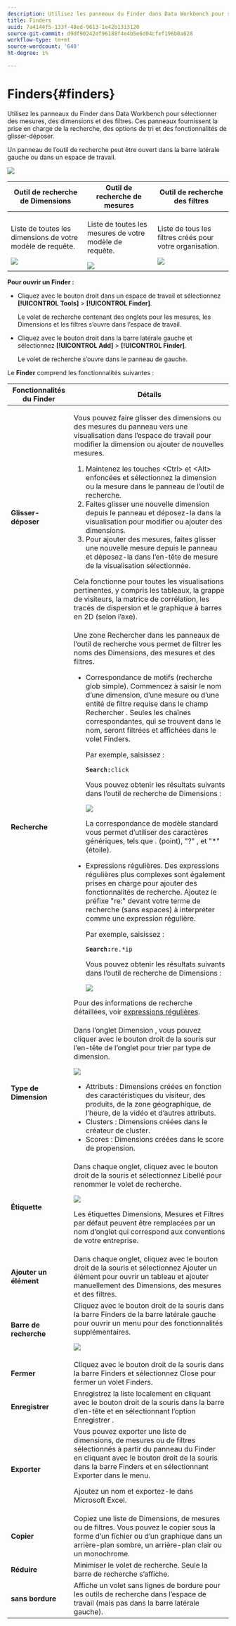 ```yaml
---
description: Utilisez les panneaux du Finder dans Data Workbench pour sélectionner des mesures, des dimensions et des filtres. Ces panneaux fournissent la prise en charge de la recherche, des options de tri et des fonctionnalités de glisser-déposer.
title: Finders
uuid: 7a4144f5-133f-48ed-9613-1e42b1313120
source-git-commit: d9df90242ef96188f4e4b5e6d04cfef196b0a628
workflow-type: tm+mt
source-wordcount: '640'
ht-degree: 1%

---
```



# Finders{#finders}

Utilisez les panneaux du Finder dans Data Workbench pour sélectionner des mesures, des dimensions et des filtres. Ces panneaux fournissent la prise en charge de la recherche, des options de tri et des fonctionnalités de glisser-déposer.

Un panneau de l’outil de recherche peut être ouvert dans la barre latérale gauche ou dans un espace de travail.

![](assets/query_entity_panel_main.png)

<table id="table_3E43DBA0646842898F14F31374F9E39C"> 
 <thead> 
  <tr> 
   <th colname="col1" class="entry"> Outil de recherche de Dimensions </th> 
   <th colname="col2" class="entry"> Outil de recherche de mesures </th> 
   <th colname="col3" class="entry"> Outil de recherche des filtres </th> 
  </tr>
 </thead>
 <tbody> 
  <tr> 
   <td colname="col1"> <p>Liste de toutes les dimensions de votre modèle de requête. </p><img placement="break" id="image_D7D317D84C0843BE8D324E5B9F7AF20D" src="assets/query_entity_dim_panel.png" /> </td> 
   <td colname="col2"> <p>Liste de toutes les mesures de votre modèle de requête. </p><img placement="break" id="image_04553B2F2C6A48FE897B4EFF002BED59" src="assets/query_entity_metric_panel.png" /> </td> 
   <td colname="col3"> <p>Liste de tous les filtres créés pour votre organisation. </p><img placement="break" id="image_920E72D795644634A82D1955CB64B355" src="assets/query_entity_filters_panel.png" /> </td> 
  </tr> 
 </tbody> 
</table>

**Pour ouvrir un Finder :**

* Cliquez avec le bouton droit dans un espace de travail et sélectionnez **[!UICONTROL Tools]** > **[!UICONTROL Finder]**.

   Le volet de recherche contenant des onglets pour les mesures, les Dimensions et les filtres s’ouvre dans l’espace de travail.

* Cliquez avec le bouton droit dans la barre latérale gauche et sélectionnez **[!UICONTROL Add]** > **[!UICONTROL Finder]**.

   Le volet de recherche s’ouvre dans le panneau de gauche.

Le **Finder** comprend les fonctionnalités suivantes :

<table id="table_072047E919204577AE85789BAE0F4EE8"> 
 <thead> 
  <tr> 
   <th colname="col1" class="entry"> Fonctionnalités du Finder </th> 
   <th colname="col2" class="entry"> Détails </th> 
  </tr>
 </thead>
 <tbody> 
  <tr> 
   <td colname="col1"><b>Glisser-déposer</b> </td> 
   <td colname="col2"> <p> Vous pouvez faire glisser des dimensions ou des mesures du panneau vers une visualisation dans l’espace de travail pour modifier la dimension ou ajouter de nouvelles mesures. </p> 
    <ol id="ol_612DC76EC04C4FCE938B20B388C43CE8"> 
     <li id="li_7F73B781141E4B8CAE9800F580F62E44">Maintenez les touches <span class="uicontrol"> &lt;Ctrl&gt;</span> et <span class="uicontrol"> &lt;Alt&gt;</span> enfoncées et sélectionnez la dimension ou la mesure dans le panneau de l’outil de recherche. </li> 
     <li id="li_631D57976F71415AA61F33EBBFDD128A">Faites glisser une nouvelle dimension depuis le panneau et déposez-la dans la visualisation pour modifier ou ajouter des dimensions. </li> 
     <li id="li_5329FB82225F46EBBE3A996A641058DE">Pour ajouter des mesures, faites glisser une nouvelle mesure depuis le panneau et déposez-la dans l’en-tête de mesure de la visualisation sélectionnée. </li> 
    </ol> <p>Cela fonctionne pour toutes les visualisations pertinentes, y compris les tableaux, la grappe de visiteurs, la matrice de corrélation, les tracés de dispersion et le graphique à barres en 2D (selon l’axe). </p> </td> 
  </tr> 
  <tr> 
   <td colname="col1"><b>Recherche</b> </td> 
   <td colname="col2">Une zone <span class="uicontrol"> Rechercher</span> dans les panneaux de l’outil de recherche vous permet de filtrer les noms des Dimensions, des mesures et des filtres. 
    <ul id="ul_0F6F377E9906472E99008EBE7483F689"> 
     <li id="li_75857895EDB045C8B2960393854B257D"> <p>Correspondance de motifs (recherche glob simple). Commencez à saisir le nom d’une dimension, d’une mesure ou d’une entité de filtre requise dans le champ Rechercher . Seules les chaînes correspondantes, qui se trouvent dans le nom, seront filtrées et affichées dans le volet Finders. </p> <p>Par exemple, saisissez : </p> <code><b>Search:</b>click</code> <p>Vous pouvez obtenir les résultats suivants dans l’outil de recherche de Dimensions : </p> <p><img placement="break" id="image_7CBAAABA92BB47658B7F9F5C0263CF20" src="assets/finders_glob_search.png" /> </p> <p>La correspondance de modèle standard vous permet d’utiliser des caractères génériques, tels que . (point), "?" , et "*" (étoile). </p> </li> 
     <li id="li_044F9EC1399B44CD81E1852F85137704"> <p>Expressions régulières. Des expressions régulières plus complexes sont également prises en charge pour ajouter des fonctionnalités de recherche. Ajoutez le préfixe "re:" devant votre terme de recherche (sans espaces) à interpréter comme une expression régulière. </p> <p>Par exemple, saisissez : </p> <code><b>Search:</b>re.*ip</code> <p>Vous pouvez obtenir les résultats suivants dans l’outil de recherche de Dimensions : </p> <p><img placement="break" id="image_F47DB90B36504997AA1C509855B89A47" src="assets/finders_regex_search.png" /> </p> </li> 
    </ul> <p>Pour des informations de recherche détaillées, voir <a href="https://docs.adobe.com/content/help/en/data-workbench/using/dataset/c-reg-exp.html" format="http" scope="external"> expressions régulières</a>. </p> </td> 
  </tr> 
  <tr> 
   <td colname="col1"><b>Type de Dimension</b> </td> 
   <td colname="col2">Dans l’onglet Dimension , vous pouvez cliquer avec le bouton droit de la souris sur l’en-tête de l’onglet pour trier par type de dimension. <p><img id="image_FB44D0F4D36B4AD7A6165E0432211AB6" placement="break" src="assets/query_entity_search_types.png" /> 
     <ul id="ul_D36B8474730F4859BC7AA015CC1B8EF0"> 
      <li id="li_4AE1D5699D0E45AF880A134F886B8B19">Attributs : Dimensions créées en fonction des caractéristiques du visiteur, des produits, de la zone géographique, de l’heure, de la vidéo et d’autres attributs. </li> 
      <li id="li_0B2A08F8CBE94356AC506F95DC268C47">Clusters : Dimensions créées dans le créateur de cluster. </li> 
      <li id="li_4BC3396A680B49A4B6BDAAD066826864">Scores : Dimensions créées dans le score de propension. </li> 
     </ul> </p> </td> 
  </tr> 
  <tr> 
   <td colname="col1"><b>Étiquette</b> </td> 
   <td colname="col2">Dans chaque onglet, cliquez avec le bouton droit de la souris et sélectionnez <span class="uicontrol"> Libellé</span> pour renommer le volet de recherche. <p><img placement="break" id="image_F61C57F6548646069242DFB2490C67B9" src="assets/label_change.png" /> </p> <p>Les étiquettes Dimensions, Mesures et Filtres par défaut peuvent être remplacées par un nom d’onglet qui correspond aux conventions de votre entreprise. </p> </td> 
  </tr> 
  <tr> 
   <td colname="col1"><b>Ajouter un élément</b> </td> 
   <td colname="col2">Dans chaque onglet, cliquez avec le bouton droit de la souris et sélectionnez <span class="uicontrol"> Ajouter un élément</span> pour ouvrir un tableau et ajouter manuellement des Dimensions, des mesures et des filtres. </td> 
  </tr> 
  <tr> 
   <td colname="col1"><b>Barre de recherche</b> </td> 
   <td colname="col2">Cliquez avec le bouton droit de la souris dans la barre <span class="uicontrol"> Finders</span> de la barre latérale gauche pour ouvrir un menu pour des fonctionnalités supplémentaires. <p><img placement="break" id="image_4DA4930294B84308A1E627C828C35663" src="assets/finders_menu.png" /> </p> </td> 
  </tr> 
  <tr> 
   <td colname="col1"><b>Fermer</b> </td> 
   <td colname="col2">Cliquez avec le bouton droit de la souris dans la barre <span class="uicontrol"> Finders</span> et sélectionnez <span class="uicontrol"> Close</span> pour fermer un volet Finders. </td> 
  </tr> 
  <tr> 
   <td colname="col1"><b>Enregistrer</b> </td> 
   <td colname="col2">Enregistrez la liste localement en cliquant avec le bouton droit de la souris dans la barre d’en-tête et en sélectionnant l’option <span class="uicontrol"> Enregistrer</span> . </td> 
  </tr> 
  <tr> 
   <td colname="col1"><b>Exporter</b> </td> 
   <td colname="col2">Vous pouvez exporter une liste de dimensions, de mesures ou de filtres sélectionnés à partir du panneau du Finder en cliquant avec le bouton droit de la souris dans la barre Finders et en sélectionnant <span class="uicontrol"> Exporter</span> dans le menu. <p> Ajoutez un nom et exportez-le dans Microsoft Excel. </p> </td> 
  </tr> 
  <tr> 
   <td colname="col1"><b>Copier</b> </td> 
   <td colname="col2"> Copiez une liste de Dimensions, de mesures ou de filtres. Vous pouvez le copier sous la forme d’un fichier ou d’un graphique dans un arrière-plan sombre, un arrière-plan clair ou un monochrome. </td> 
  </tr> 
  <tr> 
   <td colname="col1"><b>Réduire</b> </td> 
   <td colname="col2"> Minimiser le volet de recherche. Seule la barre de recherche s’affiche. </td> 
  </tr> 
  <tr> 
   <td colname="col1"><b>sans bordure</b> </td> 
   <td colname="col2"> Affiche un volet sans lignes de bordure pour les outils de recherche dans l’espace de travail (mais pas dans la barre latérale gauche). </td> 
  </tr> 
 </tbody> 
</table>

